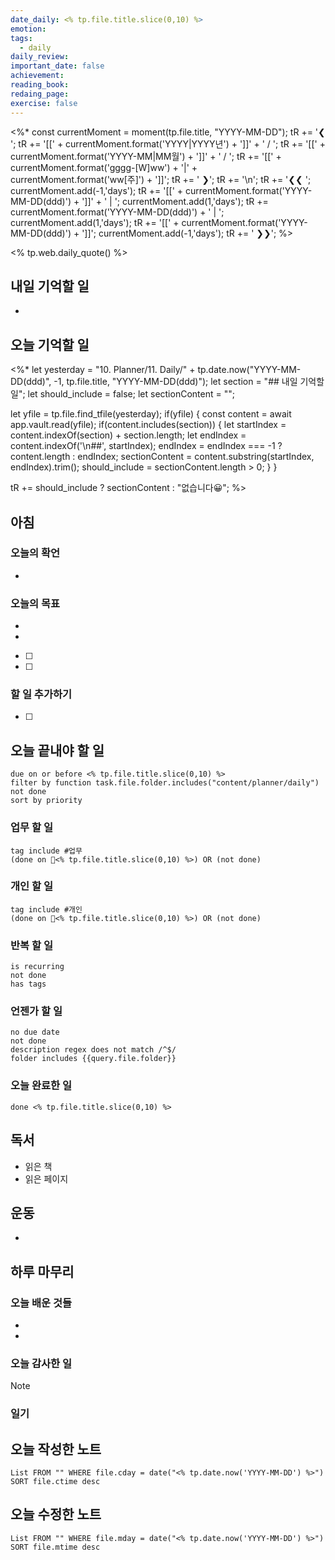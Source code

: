 ```yaml
---
date_daily: <% tp.file.title.slice(0,10) %>
emotion: 
tags:
  - daily
daily_review: 
important_date: false
achievement: 
reading_book: 
redaing_page: 
exercise: false
---
```


<%*
    const currentMoment = moment(tp.file.title, "YYYY-MM-DD");
    tR += '❮ ';
	tR += '[[' + currentMoment.format('YYYY|YYYY년') + ']]' + ' / ';
	tR += '[[' + currentMoment.format('YYYY-MM|MM월') + ']]' + ' / ';
	tR += '[[' + currentMoment.format('gggg-[W]ww') + '|' + currentMoment.format('ww[주]') + ']]';
	tR += ' ❯';
	tR += '\n';
    tR += '❮❮ ';
    currentMoment.add(-1,'days');
    tR += '[[' + currentMoment.format('YYYY-MM-DD(ddd)') + ']]' + ' | ';
    currentMoment.add(1,'days');
    tR += currentMoment.format('YYYY-MM-DD(ddd)') + ' | ';
    currentMoment.add(1,'days');
    tR += '[[' + currentMoment.format('YYYY-MM-DD(ddd)') + ']]';
    currentMoment.add(-1,'days');
    tR += ' ❯❯';
%>

<% tp.web.daily_quote() %>

## 내일 기억할 일
- 
## 오늘 기억할 일
  <%*
let yesterday = "10. Planner/11. Daily/" + tp.date.now("YYYY-MM-DD(ddd)", -1, tp.file.title, "YYYY-MM-DD(ddd)");
let section = "## 내일 기억할 일";
let should_include = false;
let sectionContent = "";

let yfile = tp.file.find_tfile(yesterday);
if(yfile) {
    const content = await app.vault.read(yfile);
    if(content.includes(section)) {
        let startIndex = content.indexOf(section) + section.length;
        let endIndex = content.indexOf('\n##', startIndex);
        endIndex = endIndex === -1 ? content.length : endIndex;
        sectionContent = content.substring(startIndex, endIndex).trim();
        should_include = sectionContent.length > 0;
    }
}

tR += should_include ? sectionContent : "없습니다😀";
%>

## 아침
### 오늘의 확언
- 
### 오늘의 목표
- 
- 
- [ ] 
- [ ] 

### 할 일 추가하기

- [ ] 

## 오늘 끝내야 할 일
```tasks
due on or before <% tp.file.title.slice(0,10) %>
filter by function task.file.folder.includes("content/planner/daily")
not done
sort by priority
```
### 업무 할 일
```tasks
tag include #업무
(done on <% tp.file.title.slice(0,10) %>) OR (not done)
```
### 개인 할 일
```tasks
tag include #개인
(done on <% tp.file.title.slice(0,10) %>) OR (not done)
```

### 반복 할 일
```tasks
is recurring
not done
has tags
```

### 언젠가 할 일
```tasks
no due date
not done
description regex does not match /^$/
folder includes {{query.file.folder}}
```

### 오늘 완료한 일
```tasks
done <% tp.file.title.slice(0,10) %>
```

## 독서
- 읽은 책
- 읽은 페이지

## 운동
- 

## 하루 마무리
### 오늘 배운 것들
- 
- 
### 오늘 감사한 일
>[!note]
>
### 일기

## 오늘 작성한 노트
```dataview
List FROM "" WHERE file.cday = date("<% tp.date.now('YYYY-MM-DD') %>") SORT file.ctime desc

```

## 오늘 수정한 노트
```dataview
List FROM "" WHERE file.mday = date("<% tp.date.now('YYYY-MM-DD') %>") SORT file.mtime desc


```
